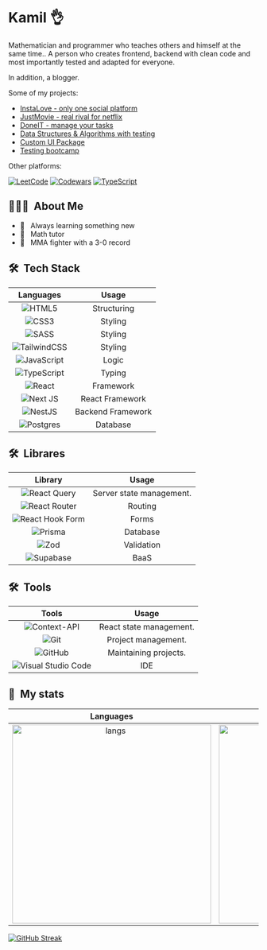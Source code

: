 <h1> Kamil 👌</h1>

<p>
  Mathematician and programmer who teaches others and himself at the same time.. A person who creates frontend, backend with clean code and most importantly tested and adapted for everyone.

In addition, a blogger.

Some of my projects:
</p>

-  [InstaLove - only one social platform](https://github.com/ktcotz/InstaLove)
-  [JustMovie - real rival for netflix](https://github.com/ktcotz/JustMovie)
-  [DoneIT - manage your tasks](https://github.com/ktcotz/DoneIt)
-  [Data Structures & Algorithms with testing](https://github.com/ktcotz/DSALearn)
-  [Custom UI Package](https://github.com/ktcotz/Vive-UI)
-  [Testing bootcamp](https://github.com/ktcotz/Testoviron)

<p>
  Other platforms:
</p>

[![LeetCode](https://img.shields.io/badge/LeetCode-000000?style=for-the-badge&logo=LeetCode&logoColor=#d16c06&style=flat)](https://leetcode.com/u/ktcotz/)
[![Codewars](https://img.shields.io/badge/Codewars-B1361E?style=for-the-badge&logo=codewars&logoColor=grey)](https://www.codewars.com/users/ktcotz)
[![TypeScript](https://img.shields.io/badge/typescript-%23007ACC.svg?style=for-the-badge&logo=typescript&logoColor=white)](https://typehero.dev/@ktcotz)




<h2> 👨🏻‍💻 &nbsp;About Me </h3>

- 🤔 &nbsp; Always learning something new
- 🌱 &nbsp; Math tutor
- 🌱 &nbsp; MMA fighter with a 3-0 record

<h2> 🛠 &nbsp;Tech Stack</h3>

Languages             |  Usage
:-------------------------:|:-------------------------:
 ![HTML5](https://img.shields.io/badge/-HTML5-333333?&logo=HTML5&style=flat) |  Structuring
 ![CSS3](https://img.shields.io/badge/css3-%231572B6.svg?style=for-the-badge&logo=css3&logoColor=white&style=flat) |  Styling
 ![SASS](https://img.shields.io/badge/SASS-hotpink.svg?style=for-the-badge&logo=SASS&logoColor=white&style=flat) |  Styling
 ![TailwindCSS](https://img.shields.io/badge/tailwindcss-%2338B2AC.svg?style=for-the-badge&logo=tailwind-css&logoColor=white&style=flat) |  Styling
 ![JavaScript](https://img.shields.io/badge/javascript-%23323330.svg?style=for-the-badge&logo=javascript&logoColor=%23F7DF1E&style=flat) |  Logic
 ![TypeScript](https://img.shields.io/badge/typescript-%23007ACC.svg?style=for-the-badge&logo=typescript&logoColor=white&style=flat) |  Typing
 ![React](https://img.shields.io/badge/react-%2320232a.svg?style=for-the-badge&logo=react&logoColor=%2361DAFB&style=flat) |  Framework
 ![Next JS](https://img.shields.io/badge/Next-black?style=for-the-badge&logo=next.js&logoColor=white&style=flat) |  React Framework
 ![NestJS](https://img.shields.io/badge/nestjs-%23E0234E.svg?style=for-the-badge&logo=nestjs&logoColor=white&style=flat) |  Backend Framework
 ![Postgres](https://img.shields.io/badge/postgres-%23316192.svg?style=for-the-badge&logo=postgresql&logoColor=white&style=flat) |  Database


<h2> 🛠 &nbsp;Librares</h2>

Library             |  Usage
:-------------------------:|:-------------------------:
 ![React Query](https://img.shields.io/badge/-React%20Query-FF4154?style=for-the-badge&logo=react%20query&logoColor=white&style=flat) |  Server state management.
 ![React Router](https://img.shields.io/badge/React_Router-CA4245?style=for-the-badge&logo=react-router&logoColor=white&style=flat) | Routing
 ![React Hook Form](https://img.shields.io/badge/React%20Hook%20Form-%23EC5990.svg?style=for-the-badge&logo=reacthookform&logoColor=white&style=flat)| Forms
 ![Prisma](https://img.shields.io/badge/Prisma-3982CE?style=for-the-badge&logo=Prisma&logoColor=white&style=flat)| Database
 ![Zod](https://img.shields.io/badge/zod-%233068b7.svg?style=for-the-badge&logo=zod&logoColor=white&style=flat) |  Validation
 ![Supabase](https://img.shields.io/badge/Supabase-3ECF8E?style=for-the-badge&logo=supabase&logoColor=white&style=flat) |  BaaS

<h2> 🛠 &nbsp;Tools</h2>

Tools             |  Usage
:-------------------------:|:-------------------------:
 ![Context-API](https://img.shields.io/badge/Context--Api-000000?style=for-the-badge&logo=react&style=flat) |  React state management.
 ![Git](https://img.shields.io/badge/-Git-333333?style=flat&logo=git) |  Project management.
 ![GitHub](https://img.shields.io/badge/-GitHub-333333?style=flat&logo=github) |  Maintaining projects.
 ![Visual Studio Code](https://img.shields.io/badge/-Visual%20Studio%20Code-333333?style=flat&logo=visual-studio-code&logoColor=007ACC) | IDE


<h2> 🔱 &nbsp;My stats</h3>

Languages             |  General Statistics
:-------------------------:|:-------------------------:
<img src="https://github-readme-stats.vercel.app/api/top-langs/?username=ktcotz&layout=compact" width="400" alt="langs" />  |  <img src="https://github-readme-stats.vercel.app/api?username=ktcotz&count_private=true&show_icons=true" width="400" alt="my stats" />


  [![GitHub Streak](https://streak-stats.demolab.com?user=ktcotz)](https://git.io/streak-stats)



